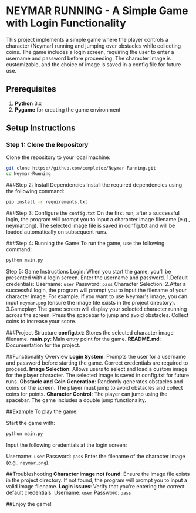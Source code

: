 # NEYMAR RUNNING - A Simple Game with Login Functionality

This project implements a simple game where the player controls a character (Neymar) running and jumping over obstacles while collecting coins. The game includes a login screen, requiring the user to enter a username and password before proceeding. The character image is customizable, and the choice of image is saved in a config file for future use.

## Prerequisites

1. **Python** 3.x
2. **Pygame** for creating the game environment

## Setup Instructions

### Step 1: Clone the Repository

Clone the repository to your local machine:

```bash
git clone https://github.com/completez/Neymar-Running.git
cd Neymar-Running
```
###Step 2: Install Dependencies
Install the required dependencies using the following command:

```bash
pip install -r requirements.txt
```

###Step 3: Configure the `config.txt`
On the first run, after a successful login, the program will prompt you to input a character image filename (e.g., neymar.png). The selected image file is saved in config.txt and will be loaded automatically on subsequent runs.

###Step 4: Running the Game
To run the game, use the following command:

```bash
python main.py
```
Step 5: Game Instructions
Login: When you start the game, you'll be presented with a login screen. Enter the username and password.
  1.Default credentials:
  Username: `user`
  Password: `pass`
  Character Selection: 
  2.After a successful login, the program will prompt you to input the filename of your character image. For example, if you want to use Neymar's image, you can input `neymar.png` (ensure the       image file         exists    in the project directory).
  3.Gameplay:
  The game screen will display your selected character running across the screen.
  Press the spacebar to jump and avoid obstacles.
  Collect coins to increase your score.
  
###Project Structure
**config.txt**: Stores the selected character image filename.
**main.py**: Main entry point for the game.
**README.md**: Documentation for the project.

##Functionality Overview
**Login System**: Prompts the user for a username and password before starting the game. Correct credentials are required to proceed.
**Image Selection**: Allows users to select and load a custom image for the player character. The selected image is saved in config.txt for future runs.
**Obstacle and Coin Generation**: Randomly generates obstacles and coins on the screen. The player must jump to avoid obstacles and collect coins for points.
**Character Control**: The player can jump using the spacebar. The game includes a double jump functionality.

##Example
To play the game:

Start the game with:

```bash
python main.py
```
Input the following credentials at the login screen:

  Username: `user`
  Password: `pass`
  Enter the filename of the character image (e.g., `neymar.png`).


##Troubleshooting
  **Character image not found**: Ensure the image file exists in the project directory. If not found, the program will prompt you to input a valid image filename.
  **Login issues**: Verify that you're entering the correct default credentials:
  Username: `user`
  Password: `pass`

##Enjoy the game!
